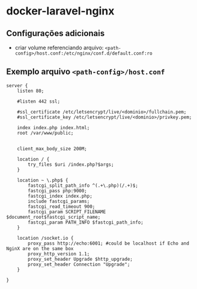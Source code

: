 # docker-laravel-nginx


## Configurações adicionais
- criar volume referenciando arquivo: `<path-config>/host.conf:/etc/nginx/conf.d/default.conf:ro`

## Exemplo arquivo `<path-config>/host.conf`

````
server {
    listen 80;

    #listen 442 ssl;

    #ssl_certificate /etc/letsencrypt/live/<dominio>/fullchain.pem;
    #ssl_certificate_key /etc/letsencrypt/live/<dominio>/privkey.pem;

    index index.php index.html;
    root /var/www/public;


    client_max_body_size 200M;

    location / {
        try_files $uri /index.php?$args;
    }

    location ~ \.php$ {
        fastcgi_split_path_info ^(.+\.php)(/.+)$;
        fastcgi_pass php:9000;
        fastcgi_index index.php;
        include fastcgi_params;
        fastcgi_read_timeout 900;
        fastcgi_param SCRIPT_FILENAME $document_root$fastcgi_script_name;
        fastcgi_param PATH_INFO $fastcgi_path_info;
    }

    location /socket.io {
	    proxy_pass http://echo:6001; #could be localhost if Echo and NginX are on the same box
	    proxy_http_version 1.1;
	    proxy_set_header Upgrade $http_upgrade;
	    proxy_set_header Connection "Upgrade";
	}

}
````
